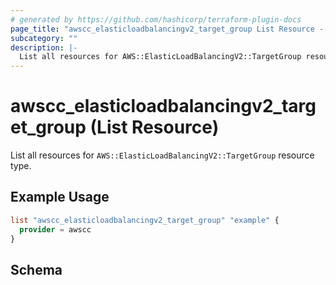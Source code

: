 ```yaml
---
# generated by https://github.com/hashicorp/terraform-plugin-docs
page_title: "awscc_elasticloadbalancingv2_target_group List Resource - terraform-provider-awscc"
subcategory: ""
description: |-
  List all resources for AWS::ElasticLoadBalancingV2::TargetGroup resource type.
---
```


# awscc_elasticloadbalancingv2_target_group (List Resource)

List all resources for `AWS::ElasticLoadBalancingV2::TargetGroup` resource type.

## Example Usage

```terraform
list "awscc_elasticloadbalancingv2_target_group" "example" {
  provider = awscc
}
```

<!-- schema generated by tfplugindocs -->
## Schema
